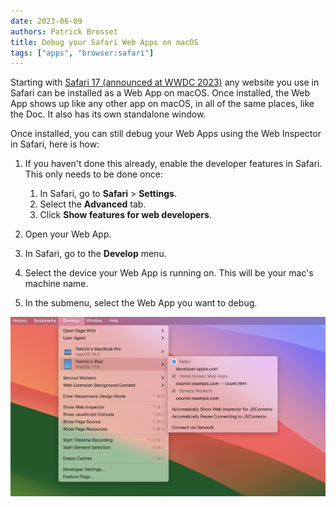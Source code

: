 ```yaml
---
date: 2023-06-09
authors: Patrick Brosset
title: Debug your Safari Web Apps on macOS
tags: ["apps", "browser:safari"]
---
```

Starting with [Safari 17 (announced at WWDC 2023)](https://webkit.org/blog/14205/news-from-wwdc23-webkit-features-in-safari-17-beta/) any website you use in Safari can be installed as a Web App on macOS. Once installed, the Web App shows up like any other app on macOS, in all of the same places, like the Doc. It also has its own standalone window.

Once installed, you can still debug your Web Apps using the Web Inspector in Safari, here is how:

1. If you haven't done this already, enable the developer features in Safari. This only needs to be done once:

   1. In Safari, go to **Safari** > **Settings**.
   1. Select the **Advanced** tab.
   1. Click **Show features for web developers**.

1. Open your Web App.
1. In Safari, go to the **Develop** menu.
1. Select the device your Web App is running on. This will be your mac's machine name.
1. In the submenu, select the Web App you want to debug.

![The Develop menu in the Safari menu bar, showing different devices and debugging targets](../../assets/img/debug-safari-mac-webapps.png)
